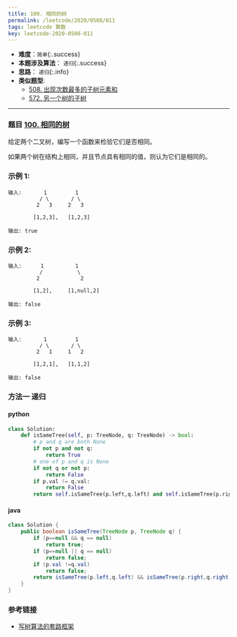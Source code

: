 ```yaml
---
title: 100. 相同的树
permalink: /leetcode/2020/0508/011
tags: leetcode 算数
key: leetcode-2020-0508-011
---
```

- __难度__：`简单`{:.success}
- __本题涉及算法__： `递归`{:.success}
- __思路__：  `递归`{:.info}
- __类似题型__:
  - [508. 出现次数最多的子树元素和](/leetcode/2020/0508/009)
  - [572. 另一个树的子树](/leetcode/2020/0508/010)

---

### 题目 [100. 相同的树](https://leetcode-cn.com/problems/same-tree/)

给定两个二叉树，编写一个函数来检验它们是否相同。

如果两个树在结构上相同，并且节点具有相同的值，则认为它们是相同的。

### 示例 1:
```
输入:       1         1
          / \       / \
         2   3     2   3

        [1,2,3],   [1,2,3]

输出: true
```
### 示例 2:
```
输入:      1          1
          /           \
         2             2

        [1,2],     [1,null,2]

输出: false
```
### 示例 3:
```
输入:       1         1
          / \       / \
         2   1     1   2

        [1,2,1],   [1,1,2]

输出: false
```

### 方法一 递归
#### python
```python
class Solution:
    def isSameTree(self, p: TreeNode, q: TreeNode) -> bool:
        # p and q are both None
        if not p and not q:
            return True
        # one of p and q is None
        if not q or not p:
            return False
        if p.val != q.val:
            return False
        return self.isSameTree(p.left,q.left) and self.isSameTree(p.right,q.right)
```

#### java
```java
class Solution {
    public boolean isSameTree(TreeNode p, TreeNode q) {
        if (p==null && q == null)
            return true;
        if (p==null || q == null)
            return false;
        if (p.val !=q.val)
            return false;
        return isSameTree(p.left,q.left) && isSameTree(p.right,q.right);
    }
}
```


### 参考链接
- [写树算法的套路框架](https://leetcode-cn.com/problems/same-tree/solution/xie-shu-suan-fa-de-tao-lu-kuang-jia-by-wei-lai-bu-/)
